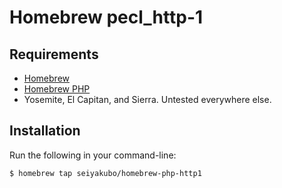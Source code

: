 # Homebrew pecl_http-1

## Requirements

* [Homebrew](https://github.com/Homebrew/brew)
* [Homebrew PHP](https://github.com/Homebrew/homebrew-php)
* Yosemite, El Capitan, and Sierra. Untested everywhere else.


## Installation

Run the following in your command-line:

```console
$ homebrew tap seiyakubo/homebrew-php-http1
```
